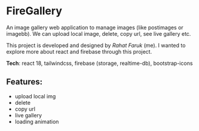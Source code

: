 # FireGallery

An image gallery web application to manage images (like postimages or imagebb). We can upload local image, delete, copy url, see live gallery etc. 

This project is developed and designed by *Rahat Faruk* (me). I wanted to explore more about react and firebase through this project.  

**Tech**: react 18, tailwindcss, firebase (storage, realtime-db), bootstrap-icons

## Features:
  - upload local img
  - delete
  - copy url
  - live gallery
  - loading animation

